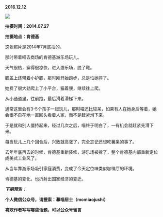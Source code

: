 
**2016.12.12**

![](https://pic1.zhimg.com/v2-d5c6401129734d6c93f3745b79c89ef8.jpg)


**拍摄时间：2014.07.27**

**拍摄地点：肯德基**

这张照片是2014年7月底拍的。

那时带着喵去商场的肯德基游乐场玩儿。

天气很热，穿得很凉快，进入游乐场，脱了鞋。

膝盖上还带着小护膝，那时刚开始跑步，总是怕她摔了。

她费了很大劲爬上了小平台，猫着腰，继续往上爬。

从小通道里，往前跑，最后滑着滑梯下来。

通常这里会有3-5个孩子一起玩儿，那时喵还比较呆，如果有人在她身后等着，她会很不自在地一直回头看着人家，而不是赶紧滑下来。

于是就和别人僵持起来，经过几次之后，喵终于明白了，一有机会就赶紧先滑下来。

每当玩儿上几个回合后，兴致就高涨了，完全忘记还想吃薯条的事了。

去年年底再去的时候，肯德基重新装修，游乐场被拆了，整个肯德基内部重新定位成美式工业风了。

从当年靠游乐场吸引家庭消费，变成了今天定位味类似咖啡厅的环境。

肯德基的变化，也折射出国家经济的变迁。


***下期预告：***


**个人微信公众号，请搜索：摹喵居士（momiaojushi）**

**喜欢作者写写哪些话题，可以公众号留言**
